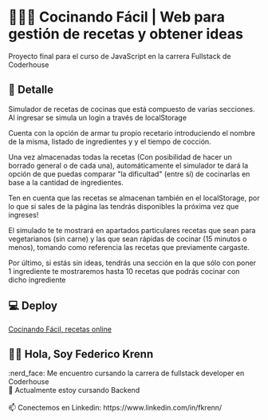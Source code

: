 # 👨‍🍳🍳 Cocinando Fácil | Web para gestión de recetas y obtener ideas
Proyecto final para el curso de JavaScript en la carrera Fullstack de Coderhouse

## 📝 Detalle
Simulador de recetas de cocinas que está compuesto de varias secciones. Al ingresar se simula un login a través de localStorage

Cuenta con la opción de armar tu propio recetario introduciendo el nombre de la misma, listado de ingredientes y y el tiempo de cocción.

Una vez almacenadas todas la recetas (Con posibilidad de hacer un borrado general o de cada una), automáticamente el simulador te dará la opción de que puedas comparar "la dificultad" (entre sí) de cocinarlas en base a la cantidad de ingredientes.

Ten en cuenta que las recetas se almacenan también en el localStorage, por lo que si sales de la página las tendrás disponibles la próxima vez que ingreses!

El simulado te te mostrará en apartados particulares recetas que sean para vegetarianos (sin carne) y las que sean rápidas de cocinar (15 minutos o menos), tomando como referencia las recetas que previamente cargaste. 

Por último, si estás sin ideas, tendrás una sección en la que sólo con poner 1 ingrediente te mostraremos hasta 10 recetas que podrás cocinar con dicho ingrediente

## 💻 Deploy
[Cocinando Fácil, recetas online](https://fedekrenn.github.io/cocinando-facil/)




<h2> 🙋‍♂️ Hola, Soy Federico Krenn</h2>
:nerd_face: Me encuentro cursando la carrera de fullstack developer en Coderhouse 
<br>
🌱 Actualmente estoy cursando Backend
<br></br>
📫 Conectemos en Linkedin: https://www.linkedin.com/in/fkrenn/

